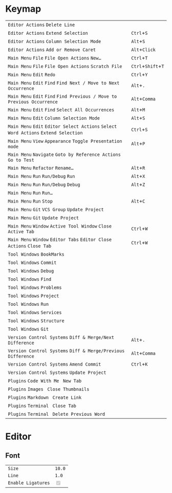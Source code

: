# Keymap
|                                                                                     |                    |
|-------------------------------------------------------------------------------------|--------------------|
| `Editor Actions` `Delete Line`                                                      |                    |
| `Editor Actions` `Extend Selection`                                                 | `Ctrl`+`S`         |
| `Editor Actions` `Column Selection Mode`                                            | `Alt`+`S`          |
| `Editor Actions` `Add or Remove Caret`                                              | `Alt`+`Click`      |
| `Main Menu` `File` `File Open Actions` `New…`                                       | `Ctrl`+`T`         |
| `Main Menu` `File` `File Open Actions` `Scratch File`                               | `Ctrl`+`Shift`+`T` |
| `Main Menu` `Edit` `Redo`                                                           | `Ctrl`+`Y`         |
| `Main Menu` `Edit` `Find` `Find Next / Move to Next Occurrence`                     | `Alt`+`.`          |
| `Main Menu` `Edit` `Find` `Find Previous / Move to Previous Occurrence`             | `Alt`+`Comma`      |
| `Main Menu` `Edit` `Find` `Select All Occurrences`                                  | `Alt`+`M`          |
| `Main Menu` `Edit` `Column Selection Mode`                                          | `Alt`+`S`          |
| `Main Menu` `Edit` `Editor Select Actions` `Select Word Actions` `Extend Selection` | `Ctrl`+`S`         |
| `Main Menu` `View` `Appearance` `Toggle Presentation mode`                          | `Alt`+`P`          |
| `Main Menu` `Navigate` `Goto by Reference Actions` `Go to Test`                     |                    |
| `Main Menu` `Refactor` `Rename…`                                                    | `Alt`+`R`          |
| `Main Menu` `Run` `Run/Debug` `Run`                                                 | `Alt`+`X`          |
| `Main Menu` `Run` `Run/Debug` `Debug`                                               | `Alt`+`Z`          |
| `Main Menu` `Run` `Run…`                                                            |                    |
| `Main Menu` `Run` `Stop`                                                            | `Alt`+`C`          |
| `Main Menu` `Git` `VCS Group` `Update Project`                                      |                    |
| `Main Menu` `Git` `Update Project`                                                  |                    |
| `Main Menu` `Window` `Active Tool Window` `Close Active Tab`                        | `Ctrl`+`W`         |
| `Main Menu` `Window` `Editor Tabs` `Editor Close Actions` `Close Tab`               | `Ctrl`+`W`         |
| `Tool Windows` `BookMarks`                                                          |                    |
| `Tool Windows` `Commit`                                                             |                    |
| `Tool Windows` `Debug`                                                              |                    |
| `Tool Windows` `Find`                                                               |                    |
| `Tool Windows` `Problems`                                                           |                    |
| `Tool Windows` `Project`                                                            |                    |
| `Tool Windows` `Run`                                                                |                    |
| `Tool Windows` `Services`                                                           |                    |
| `Tool Windows` `Structure`                                                          |                    |
| `Tool Windows` `Git`                                                                |                    |
| `Version Control Systems` `Diff & Merge/Next Difference`                            | `Alt`+`.`          |
| `Version Control Systems` `Diff & Merge/Previous Difference`                        | `Alt`+`Comma`      |
| `Version Control Systems` `Amend Commit`                                            | `Ctrl`+`K`         |
| `Version Control Systems` `Update Project`                                          |                    |
| `Plugins` `Code With Me ` `New Tab`                                                 |                    |
| `Plugins` `Images ` `Close Thumbnails`                                              |                    |
| `Plugins` `Markdown ` `Create Link`                                                 |                    |
| `Plugins` `Terminal ` `Close Tab`                                                   |                    |
| `Plugins` `Terminal ` `Delete Previous Word`                                        |                    |

# Editor
## Font
|                    |                                          |
|--------------------|------------------------------------------|
| `Size`             | `10.0`                                   |
| `Line`             | `1.0`                                    |
| `Enable Ligatures` | <input type="checkbox" checked disabled> |
